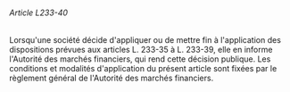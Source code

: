 ###### Article L233-40

Lorsqu'une société décide d'appliquer ou de mettre fin à l'application des dispositions prévues aux articles L. 233-35 à L. 233-39, elle en informe l'Autorité des marchés financiers, qui rend cette décision publique. Les conditions et modalités d'application du présent article sont fixées par le règlement général de l'Autorité des marchés financiers.

